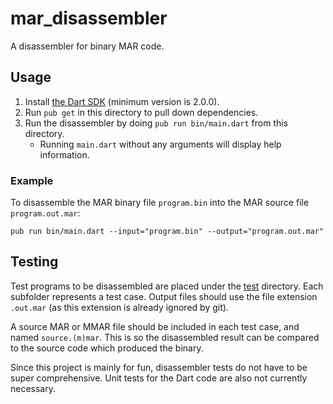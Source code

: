 # mar_disassembler

A disassembler for binary MAR code.

## Usage

1. Install [the Dart SDK](https://www.dartlang.org/tools/sdk) (minimum version is 2.0.0).
2. Run `pub get` in this directory to pull down dependencies.
3. Run the disassembler by doing `pub run bin/main.dart` from this directory.
    - Running `main.dart` without any arguments will display help information.

### Example
To disassemble the MAR binary file `program.bin` into the MAR source file `program.out.mar`:

```batch
pub run bin/main.dart --input="program.bin" --output="program.out.mar"
```

## Testing
Test programs to be disassembled are placed under the [test](./test) directory. Each subfolder represents a test case. Output files should use the file extension `.out.mar` (as this extension is already ignored by git).

A source MAR or MMAR file should be included in each test case, and named `source.(m)mar`. This is so the disassembled result can be compared to the source code which produced the binary.

Since this project is mainly for fun, disassembler tests do not have to be super comprehensive. Unit tests for the Dart code are also not currently necessary.